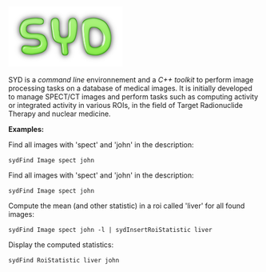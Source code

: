 
![syd](images/syd.png "SYD")


SYD is a *command line* environnement and a *C++ toolkit* to perform image processing tasks on a database of medical images. It is initially developed to manage SPECT/CT images and perform tasks such as computing activity or integrated activity in various ROIs, in the field of Target Radionuclide Therapy and nuclear medicine.

**Examples:**

Find all images with 'spect' and 'john' in the description:

```
sydFind Image spect john
```


Find all images with 'spect' and 'john' in the description:

```
sydFind Image spect john
```

Compute the mean (and other statistic) in a roi called 'liver' for all found images:

```
sydFind Image spect john -l | sydInsertRoiStatistic liver
```

Display the computed statistics:

```
sydFind RoiStatistic liver john
```
